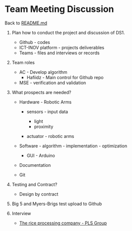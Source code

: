 # Team Meeting Discussion

Back to [README.md](../README.md)

1. Plan how to conduct the project and discussion of DS1.
   - Github - codes
   - ICT-INOV platform - projects deliverables
   - Teams - files and interviews or records
2. Team roles
   - AC - Develop algorithm
     - Hafiidz - Main control for Github repo
   - MSE - verification and validation
3. What prospects are needed?

   - Hardware - Robotic Arms

     - sensors - input data

       - light
       - proximity

     - actuator - robotic arms

   - Software - algorithm - implementation - optimization
     - GUI - Arduino
   - Documentation
   - Git

4. Testing and Contract?

   - Design by contract

5. Big 5 and Myers-Brigs test upload to Github

6. Interview
   - [The rice processing company - PLS Group](https://www.plsgroup.com.my/about/)
